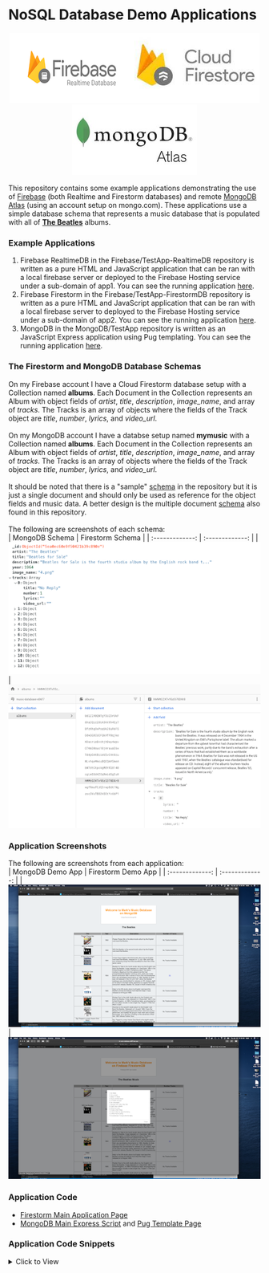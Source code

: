 # NoSQL Database Demo Applications

<p align="center">
<img src="Diagrams/logo1.png"/><img src="Diagrams/logo2.jpeg" /><img src="Diagrams/logo3.jpeg" /> 
</p>

This repository contains some example applications demonstrating the use of [Firebase](https://console.firebase.google.com) (both Realtime and Firestorm databases) and remote [MongoDB Atlas](https://www.mongodb.com) (using an account setup on mongo.com). These applications use a simple database schema that represents a music database that is populated with all of [**The Beatles**](https://www.thebeatles.com) albums.

### Example Applications<br>
1. Firebase RealtimeDB in the Firebase/TestApp-RealtimeDB repository is written as a pure HTML and JavaScript application that can be ran with a local firebase server or deployed to the Firebase Hosting service under a sub-domain of app1. You can see the running application [here](https://music-database-e86f7.web.app/app1).<br>
2. Firebase Firestorm in the Firebase/TestApp-FirestormDB repository is written as a pure HTML and JavaScript application that can be ran with a local firebase server to deployed to the Firebase Hosting service under a sub-domain of app2. You can see the running application [here](https://music-database-e86f7.web.app/app2).<br>
3. MongoDB in the MongoDB/TestApp repository is written as an JavaScript Express application using Pug templating. You can see the running application [here](https://mongodbtest-mkr.herokuapp.com). <br>

### The Firestorm and MongoDB Database Schemas<br>
On my Firebase account I have a Cloud Firestorm database setup with a Collection named **albums**. Each Document in the Collection represents an Album with object fields of *artist*, *title*, *description*, *image_name*, and array of *tracks*. The Tracks is an array of objects where the fields of the Track object are *title*, *number*, *lyrics*, and *video_url*.<br><br>
On my MongoDB account I have a databse setup named **mymusic** with a Collection named **albums**. Each Document in the Collection represents an Album with object fields of *artist*, *title*, *description*, *image_name*, and array of *tracks*. The Tracks is an array of objects where the fields of the Track object are *title*, *number*, *lyrics*, and *video_url*.<br>
<br> It should be noted that there is a "sample" [schema](https://github.com/markreha/nosql/blob/master/SampleDatabase/music-database-single-document.json) in the repository but it is just a single document and should only be used as reference for the object fields and music data. A better design is the multiple document [schema](https://github.com/markreha/nosql/blob/master/SampleDatabase/music-database-multiple-documents.json) also found in this repository.<br>
<br>The following are screenshots of each schema:<br> 
|   MongoDB Schema   |   Firestorm Schema   |
|   :-------------:  |   :-------------:    |
| <img src="Diagrams/schema1.png" alt="Database Schema on MongoDB"/>  | <img src="Diagrams/schema2.png" alt="Database Schema on Firestorm"/> 


### Application Screenshots<br>
The following are screenshots from each application:<br> 
|   MongoDB Demo App   |   Firestorm Demo App   |
|   :-------------:    |   :-------------:      |
| <img src="Diagrams/app1.png" alt="Demo App of MongoDB"/>  | <img src="Diagrams/app2.png" alt="Demo App of Firestorm"/> 

### Application Code<br>
* [Firestorm Main Application Page](https://github.com/markreha/nosql/blob/master/Firebase/TestApp-FirestormDB/public/index.html)
* [MongoDB Main Express Script](https://github.com/markreha/nosql/blob/master/Mongodb/TestApp/app.js) and [Pug Template Page](https://github.com/markreha/nosql/blob/master/Mongodb/TestApp/views/index.pug)

### Application Code Snippets<br>
<details><summary>Click to View</summary>
<p>

#### Application Code Snippet for Firestorm<br>
```javascript
      // Query the Database for Albums and dispaly then in a dynamic HTML table
      function displayAlbums()
      {
      	// Get all the Albums from the Database where artist is The Beatles, sort the results by Year then Title
      	firebase.firestore().collection("albums").where("artist", "==", "The Beatles").orderBy("year").orderBy("title").get()
      	.then((querySnapshot) => 
      	{
       			// For each Document returned display the Album
    			querySnapshot.forEach((doc) => 
    			{
					displayAlbum(doc.data());
   					console.log(doc.data().artist + ' ' + doc.data().title);
    			});
		})
		.catch(function(error) 
		{
    		console.error("Error querying document: ", error);
		});
      }
      
      // Insert a row into the Albums HTML table and populate its cells
      function displayAlbum(album)
      {
      	// Dynamically insert a row and cells in the Albums HTML table
 		var table = document.getElementById("albums");
		var row = table.insertRow(-1);
		row.setAttribute("align", "center");
		var cell1 = row.insertCell();
		var cell2 = row.insertCell();
		var cell3 = row.insertCell();
		var cell4 = row.insertCell();
		cell3.style.textAlign = "left";
		
		// Display the Album info in each of the HTML row cells then setup a JavaScript call on the tracks anchor tag
		cell1.innerHTML = album.title + "<br/>" + "<img src='images/" + album.image_name + "\' width='75px' height='75px'/>";
		cell2.innerHTML = album.year;
		cell3.innerHTML = album.description;
		if(album.tracks)
			cell4.innerHTML = "<a href=" + "'javascript:displayTracks(\"" + album.title + "\"" + ")'>" + album.tracks.length + "</a>";
		else
			cell4.innerHTML = "No Tracks Available";
		        
        // Hide Loading Progress
		document.getElementById("progress").style.visibility = "hidden"; 
	  }
	  
	  // Display the Album Tracks
	  function displayTracks(title)
	  {
      	// Get all the Albums from the Database where artist is The Beatles, sort the results by Year
      	firebase.firestore().collection("albums").where("artist", "==", "The Beatles").where("title", "==", title).orderBy("year").get()
      	.then((querySnapshot) => 
      	{
      			// For each Document concatenate all the Tracks and display the results in an alert box
    			querySnapshot.forEach((doc) => 
    			{
					var tracks = "";
					for(var track of doc.data().tracks)
						tracks = tracks + track.number + ". " + track.title + "\n";
					alert(tracks);
					return;
    			});
		})
		.catch(function(error) 
		{
    		console.error("Error querying document: ", error);
		});
	  }
```
#### Application Code Snippets for MongoDB<br>
```javascript
// Main Application Entry Path
app.get('/', function (req, res) 
{
	// Connect to MongoDB
	mongo_client.connect(mongodb_uri, function(err, client) 
	{
		// If Connection OK	
  		if(!err) 
  		{
  			// Get the Albums Collection from the My Music Database
    		console.info("Connected on MongoDB.");
    		var collection = client.db("mymusic").collection("albums");
    		
    		// Run the Query and sort it by year
			collection.find({"artist": artist}).sort({"year":1}).toArray(function(err, albums)
    		{
    			if(!err)
    			{
					// Display the Albums in a View
					console.info("Finished getting all the albums");
					displayAlbums(res, artist, albums);
				}
				else
				{
					// Error
  					console.error("We failed to get the albums from MongoDB");
  					res.end("Exception connecting to database " + err.message);
				}
			});			
			client.close();
  		}
  		else
  		{
  			// Error
  			console.error("We failed to connect to MongoDB");
  			res.end("Exception connecting to database " + err.message);
  		}
	});
});
```
```pug
	body
		// Welcome Message
		div#message(align='center')
			h2 Welcome to Mark's Music Database on MongoDB
			p#load Using Remote MongoDB
 
		// Display Albums for the Artist
		div(align='center')
			h2= artist
			br
			// Album Table
			table(style='width:50%', border='1')
				// Header Row
				tr(style="background-color:#A0A0A0")
					th(width="25%") Title
					th(width="10%") Year
					th(width="40%") Description
					th(width="25%") Number of Tracks
				// For each Album display a new Row
				each album in albums
					tr
						// Title Column
						td(align="center")= album.title 
							br 
							img(src="/images/" + album.image_name width="75px" height="75px")
							
						// Year Column
						td(align="center")= album.year
						
						// Description Column
						td(align="left")= album.description
						
						// Tracks Column
						if album.tracks && album.tracks.length
							// Tracks available so sort the tracks by number, concatenate and escape tracks as a single string, then display
							- album.tracks = album.tracks.sort(function(a, b){return a.number - b.number})
							- var tracksList = ""
							each track in album.tracks
								- tracksList = tracksList + track.number + ". " + track.title.replace('\'', '\\"') + '\\n'
							td(align="center")
								a(href="javascript:displayTracks('" + tracksList + "')")= album.tracks.length
						else
							// No tracks available
							td(align="center")=	"No Tracks Available"
```							

</p>
</details>

